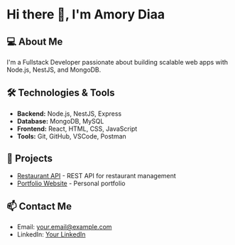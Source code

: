 # Hi there 👋, I'm Amory Diaa

## 💻 About Me
I'm a Fullstack Developer passionate about building scalable web apps with Node.js, NestJS, and MongoDB.

## 🛠 Technologies & Tools
- **Backend:** Node.js, NestJS, Express
- **Database:** MongoDB, MySQL
- **Frontend:** React, HTML, CSS, JavaScript
- **Tools:** Git, GitHub, VSCode, Postman

## 📂 Projects
- [Restaurant API](https://github.com/amorydiaa150-cell/resturant-api) - REST API for restaurant management
- [Portfolio Website](https://astounding-raindrop-3a655d.netlify.app/) - Personal portfolio

## 📫 Contact Me
- Email: your.email@example.com
- LinkedIn: [Your LinkedIn](https://www.linkedin.com/in/yourprofile)
